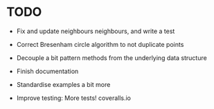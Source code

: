 # TODO

- Fix and update neighbours neighbours, and write a test
- Correct Bresenham circle algorithm to not duplicate points 
  
- Decouple a bit pattern methods from the underlying data structure

- Finish documentation

- Standardise examples a bit more 

- Improve testing:
  More tests!
  coveralls.io
